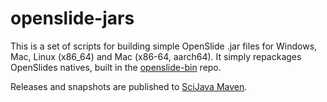 # openslide-jars

This is a set of scripts for building simple OpenSlide .jar files
for Windows, Mac, Linux (x86_64)
and Mac (x86-64, aarch64). It simply repackages OpenSlides natives, built in
the [openslide-bin](https://github.com/openslide/openslide-bin/releases/)
repo.

Releases and snapshots are published to
[SciJava Maven](https://maven.scijava.org/content/repositories/releases/io/github/qupath/openslide/).
